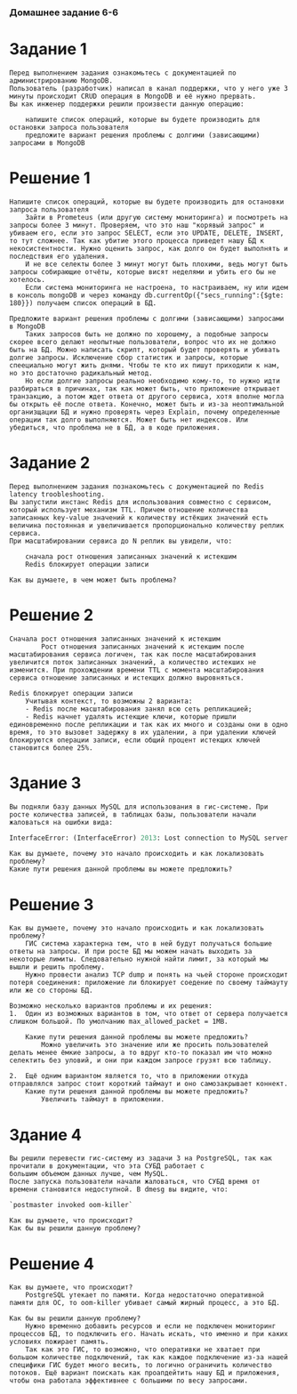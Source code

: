 ### Домашнее задание 6-6

# Задание 1
	Перед выполнением задания ознакомьтесь с документацией по администрированию MongoDB.
	Пользователь (разработчик) написал в канал поддержки, что у него уже 3 минуты происходит CRUD операция в MongoDB и её нужно прервать.
	Вы как инженер поддержки решили произвести данную операцию:

	    напишите список операций, которые вы будете производить для остановки запроса пользователя
	    предложите вариант решения проблемы с долгими (зависающими) запросами в MongoDB

# Решение 1
	Напишите список операций, которые вы будете производить для остановки запроса пользователя
		Зайти в Prometeus (или другую систему мониторинга) и посмотреть на запросы более 3 минут. Проверяем, что это наш "корявый запрос" и убиваем его, если это запрос SELECT, если это UPDATE, DELETE, INSERT, то тут сложнее. Так как убитие этого процесса приведет нашу БД к некосистентности. Нужно оценить запрос, как долго он будет выполнять и последствия его удаления.
		И не все селекты более 3 минут могут быть плохими, ведь могут быть запросы собирающие отчёты, которые висят неделями и убить его бы не хотелось.
		Если система мониторинга не настроена, то настраиваем, ну или идем в консоль mongoDB и через команду db.currentOp({"secs_running":{$gte: 180}}) получаем список операций в БД. 
		
	Предложите вариант решения проблемы с долгими (зависающими) запросами в MongoDB
		Таких запросов быть не должно по хорошему, а подобные запросы скорее всего делают неопытные пользователи, вопрос что их не должно быть на БД. Можно написать скрипт, который будет проверять и убивать долгие запросы. Исключение сбор статистик и запросы, которые спеециально могут жить днями. Чтобы те кто их пишут приходили к нам, но это достаточно радикальный метод.
		Но если долгие запросы реально необходимо кому-то, то нужно идти разбираться в причинах, так как может быть, что приложение открывает транзакцию, а потом ждет ответа от другого сервиса, хотя вполне могла бы открыть её после ответа. Конечно, может быть и из-за неоптимальной организщации БД и нужно проверять через Explain, почему определенные операции так долго выполняются. Может быть нет индексов. Или убедиться, что проблема не в БД, а в коде приложения.
	
# Задание 2
	Перед выполнением задания познакомьтесь с документацией по Redis latency troobleshooting.
	Вы запустили инстанс Redis для использования совместно с сервисом, который использует механизм TTL. Причем отношение количества записанных key-value значений к количеству истёкших значений есть величина постоянная и увеличивается пропорционально количеству реплик сервиса.
	При масштабировании сервиса до N реплик вы увидели, что:

	    сначала рост отношения записанных значений к истекшим
	    Redis блокирует операции записи

	Как вы думаете, в чем может быть проблема?
	
# Решение 2
	Cначала рост отношения записанных значений к истекшим
			Рост отношения записанных значений к истекшим после масштабирования сервиса логичен, так как после масштабирования увеличится поток записанных значений, а количество истекших не изменится. При прохождении времени TTL с момента масштабирования сервиса отношение записанных и истекщих должно выровняться.

	Redis блокирует операции записи
		Учитывая контекст, то возможны 2 варианта:
		- Redis после масштабирования занял всю сеть репликацией;
		- Redis начнет удалять истекщие ключи, которые пришли единовременно после репликации и так как их много и созданы они в одно время, то это вызовет задержку в их удалении, а при удалении ключей блокируются операции записи, если общий процент истекщих ключей становится более 25%.
	
	
# Здание 3
	Вы подняли базу данных MySQL для использования в гис-системе. При росте количества записей, в таблицах базы, пользователи начали жаловаться на ошибки вида:
```python
InterfaceError: (InterfaceError) 2013: Lost connection to MySQL server during query u'SELECT..... '
```

	Как вы думаете, почему это начало происходить и как локализовать проблему?
	Какие пути решения данной проблемы вы можете предложить?
	
# Решение 3
	Как вы думаете, почему это начало происходить и как локализовать проблему?
		ГИС система характерна тем, что в ней будут получаться большие ответы на запросы. И при росте БД мы можем начать выходить за некоторые лимиты. Следовательно нужной найти лимит, за который мы вышли и решить проблему.
		Нужно провести анализ TCP dump и понять на чьей стороне происходит потеря соединения: приложение ли блокирует соедение по своему таймауту или же со стороны БД.
	
	Возможно несколько вариантов проблемы и их решения:
	1.	Один из возможных вариантов в том, что ответ от сервера получается слишком большой. По умолчанию max_allowed_packet = 1MB. 
		
		Какие пути решения данной проблемы вы можете предложить?
			Можно увеличить это значение или же просить пользователей делать менее ёмкие запросы, а то вдруг кто-то показал им что можно селектить без уловий, и они при каждом запросе грузят всю таблицу.
	
	2.	Ещё одним вариантом является то, что в приложении откуда отправлялся запрос стоит короткий таймаут и оно самозакрывает коннект.
		Какие пути решения данной проблемы вы можете предложить?
			Увеличить таймаут в приложении.
	
# Здание 4
	Вы решили перевести гис-систему из задачи 3 на PostgreSQL, так как прочитали в документации, что эта СУБД работает с 
	большим объемом данных лучше, чем MySQL.
	После запуска пользователи начали жаловаться, что СУБД время от времени становится недоступной. В dmesg вы видите, что:

	`postmaster invoked oom-killer`

	Как вы думаете, что происходит?
	Как бы вы решили данную проблему?
	
# Решение 4
	Как вы думаете, что происходит?
		PostgreSQL утекает по памяти. Когда недостаточно оперативной памяти для ОС, то oom-killer убивает самый жирный процесс, а это БД.

	Как бы вы решили данную проблему?
		Нужно временно добавить ресурсов и если не подключен мониторинг процессов БД, то подключить его. Начать искать, что именно и при каких условиях пожирает память.
		Так как это ГИС, то возможно, что оперативки не хватает при большом количестве подключений, так как каждое подключение из-за нашей специфики ГИС будет много весить, то логично ограничить количество потоков. Ещё вариант поискать как проапдейтить нашу БД и приложения, чтобы она работала эффективнее с большими по весу запросами. 
